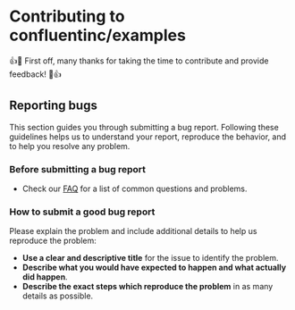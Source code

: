 # Contributing to confluentinc/examples

:+1::tada: First off, many thanks for taking the time to contribute and provide feedback! :tada::+1:


## Reporting bugs

This section guides you through submitting a bug report.  Following these guidelines helps us to understand your report,
reproduce the behavior, and to help you resolve any problem.


### Before submitting a bug report

* Check our [FAQ](https://github.com/confluentinc/examples/wiki/FAQ) for a list of common questions and problems.

### How to submit a good bug report

Please explain the problem and include additional details to help us reproduce the problem:

* **Use a clear and descriptive title** for the issue to identify the problem.
* **Describe what you would have expected to happen and what actually did happen**.
* **Describe the exact steps which reproduce the problem** in as many details as possible.
